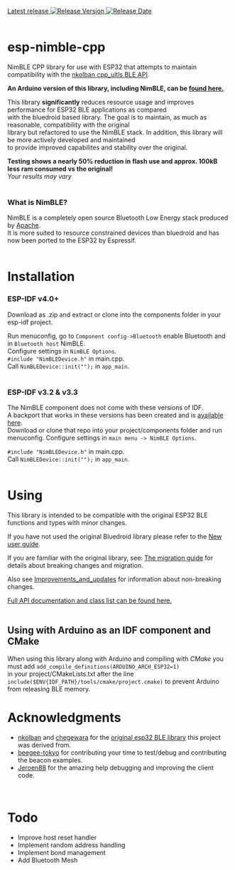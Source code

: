 [Latest release ![Release Version](https://img.shields.io/github/release/h2zero/esp-nimble-cpp.svg?style=plastic)
![Release Date](https://img.shields.io/github/release-date/h2zero/esp-nimble-cpp.svg?style=plastic)](https://github.com/h2zero/esp-nimble-cpp/releases/latest/)  
<br/>

# esp-nimble-cpp

NimBLE CPP library for use with ESP32 that attempts to maintain compatibility with the [nkolban cpp_uitls BLE API](https://github.com/nkolban/esp32-snippets/tree/master/cpp_utils).

**An Arduino version of this library, including NimBLE, can be [found here.](https://github.com/h2zero/NimBLE-Arduino)**

This library **significantly** reduces resource usage and improves performance for ESP32 BLE applications as compared    
with the bluedroid based library. The goal is to maintain, as much as reasonable, compatibility with the original   
library but refactored to use the NimBLE stack. In addition, this library will be more actively developed and maintained   
to provide improved capabilites and stability over the original.

**Testing shows a nearly 50% reduction in flash use and approx. 100kB less ram consumed vs the original!**  
*Your results may vary*  
<br/>

### What is NimBLE?
NimBLE is a completely open source Bluetooth Low Energy stack produced by [Apache](https://github.com/apache/mynewt-nimble).  
It is more suited to resource constrained devices than bluedroid and has now been ported to the ESP32 by Espressif.  
<br/>

# Installation

### ESP-IDF v4.0+
Download as .zip and extract or clone into the components folder in your esp-idf project.

Run menuconfig, go to `Component config->Bluetooth` enable Bluetooth and in `Bluetooth host` NimBLE.  
Configure settings in `NimBLE Options`.  
`#include "NimBLEDevice.h"` in main.cpp.  
Call `NimBLEDevice::init("");` in `app_main`.  
<br/>

### ESP-IDF v3.2 & v3.3
The NimBLE component does not come with these versions of IDF.  
A backport that works in these versions has been created and is [available here](https://github.com/h2zero/esp-nimble-component).  
Download or clone that repo into your project/components folder and run menuconfig.
Configure settings in `main menu -> NimBLE Options`.  

`#include "NimBLEDevice.h"` in main.cpp.  
Call `NimBLEDevice::init("");` in `app_main`.  
<br/>  

# Using 
This library is intended to be compatible with the original ESP32 BLE functions and types with minor changes.  

If you have not used the original Bluedroid library please refer to the [New user guide](docs/New_user_guide.md).  

If you are familiar with the original library, see: [The migration guide](docs/Migration_guide.md) for details about breaking changes and migration.  

Also see [Improvements_and_updates](docs/Improvements_and_updates.md) for information about non-breaking changes.  

[Full API documentation and class list can be found here.](https://h2zero.github.io/esp-nimble-cpp/)  
<br/>  

## Using with Arduino as an IDF component and CMake
When using this library along with Arduino and compiling with *CMake* you must add `add_compile_definitions(ARDUINO_ARCH_ESP32=1)`  
in your project/CMakeLists.txt after the line `include($ENV{IDF_PATH}/tools/cmake/project.cmake)` to prevent Arduino from releasing BLE memory.
<br>

# Acknowledgments
* [nkolban](https://github.com/nkolban) and [chegewara](https://github.com/chegewara) for the [original esp32 BLE library](https://github.com/nkolban/esp32-snippets/tree/master/cpp_utils) this project was derived from.
* [beegee-tokyo](https://github.com/beegee-tokyo) for contributing your time to test/debug and contributing the beacon examples.
* [Jeroen88](https://github.com/Jeroen88) for the amazing help debugging and improving the client code.  
<br/>  

# Todo
- Improve host reset handler
- Implement random address handling
- Implement bond management
- Add Bluetooth Mesh
<br/>  
